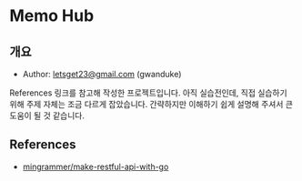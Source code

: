 # Memo Hub
## 개요
- Author: letsget23@gmail.com (gwanduke)

References 링크를 참고해 작성한 프로젝트입니다. 아직 실습전인데, 직접 실습하기 위해 주제 자체는 조금 다르게 잡았습니다. 간략하지만 이해하기 쉽게 설명해 주셔서 큰 도움이 될 것 같습니다.

## References
- [mingrammer/make-restful-api-with-go](https://speakerdeck.com/mingrammer/make-restful-api-with-go)